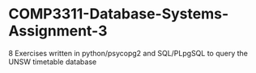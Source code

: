 # COMP3311-Database-Systems-Assignment-3
8 Exercises written in python/psycopg2 and SQL/PLpgSQL to query the UNSW timetable database

